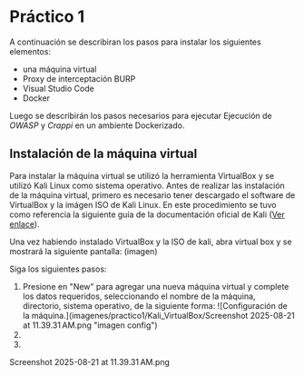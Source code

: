 # Práctico 1

A continuación se describiran los pasos para instalar los siguientes elementos:

- una máquina virtual
- Proxy de interceptación BURP
- Visual Studio Code
- Docker 

Luego se describirán los pasos necesarios para ejecutar Ejecución de *OWASP* y *Crappi* en un ambiente Dockerizado.

## Instalación de la máquina virtual

Para instalar la máquina virtual se utilizó la herramienta VirtualBox y se utilizó Kali Linux como sistema operativo. 
Antes de realizar las instalación de la máquina virtual, primero es necesario tener descargado el software de VirtualBox y la imágen ISO de Kali Linux. En este procedimiento se tuvo como referencia la siguiente guía de la documentación oficial de Kali ([Ver enlace](https://www.kali.org/docs/virtualization/install-virtualbox-guest-vm/)).

Una vez habiendo instalado VirtualBox y la ISO de kali, abra virtual box y se mostrará la siguiente pantalla:
(imagen)

Siga los siguientes pasos:

1. Presione en "New" para agregar una nueva máquina virtual y complete los datos requeridos, seleccionando el nombre de la máquina, directorio, sistema operativo, de la siguiente forma:
  ![Configuración de la máquina.](imagenes/practico1/Kali_VirtualBox/Screenshot 2025-08-21 at 11.39.31 AM.png "imagen config")
2.
3. 

Screenshot 2025-08-21 at 11.39.31 AM.png
